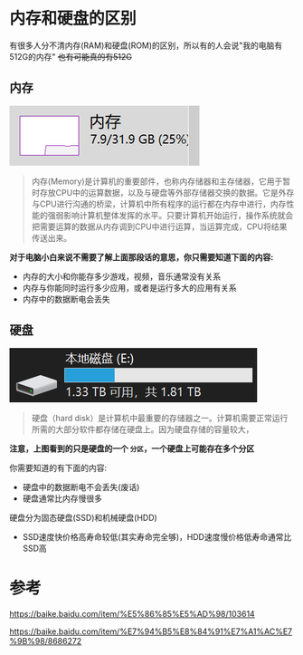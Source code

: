 # 内存和硬盘的区别

有很多人分不清内存(RAM)和硬盘(ROM)的区别，所以有的人会说"我的电脑有512G的内存" ~~也有可能真的有512G~~

## 内存

![内存](../img/chap1_ram_img1.png)

> 内存(Memory)是计算机的重要部件，也称内存储器和主存储器，它用于暂时存放CPU中的运算数据，以及与硬盘等外部存储器交换的数据。它是外存与CPU进行沟通的桥梁，计算机中所有程序的运行都在内存中进行，内存性能的强弱影响计算机整体发挥的水平。只要计算机开始运行，操作系统就会把需要运算的数据从内存调到CPU中进行运算，当运算完成，CPU将结果传送出来。

**对于电脑小白来说不需要了解上面那段话的意思，你只需要知道下面的内容:**

* 内存的大小和你能存多少游戏，视频，音乐通常没有关系
* 内存与你能同时运行多少应用，或者是运行多大的应用有关系
* 内存中的数据断电会丢失


## 硬盘

![硬盘](../img/chap1_disk_img2.png)

> 硬盘（hard disk）是计算机中最重要的存储器之一。计算机需要正常运行所需的大部分软件都存储在硬盘上。因为硬盘存储的容量较大，

**注意，上图看到的只是硬盘的一个 `分区`，一个硬盘上可能存在多个分区**

你需要知道的有下面的内容:

* 硬盘中的数据断电不会丢失(废话)
* 硬盘通常比内存慢很多

硬盘分为固态硬盘(SSD)和机械硬盘(HDD)

* SSD速度快价格高寿命较低(其实寿命完全够)，HDD速度慢价格低寿命通常比SSD高


# 参考

https://baike.baidu.com/item/%E5%86%85%E5%AD%98/103614

https://baike.baidu.com/item/%E7%94%B5%E8%84%91%E7%A1%AC%E7%9B%98/8686272